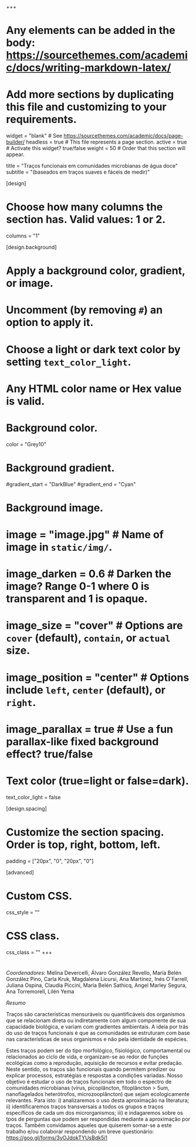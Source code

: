 +++
# Any elements can be added in the body: https://sourcethemes.com/academic/docs/writing-markdown-latex/
# Add more sections by duplicating this file and customizing to your requirements.

widget = "blank"  # See https://sourcethemes.com/academic/docs/page-builder/
headless = true  # This file represents a page section.
active = true  # Activate this widget? true/false
weight = 50 # Order that this section will appear.


title = "Traços funcionais em comunidades microbianas de água doce"
subtitle = "(baseados em traços suaves e fáceis de medir)"

[design]
  # Choose how many columns the section has. Valid values: 1 or 2.
  columns = "1"

[design.background]
  # Apply a background color, gradient, or image.
  #   Uncomment (by removing `#`) an option to apply it.
  #   Choose a light or dark text color by setting `text_color_light`.
  #   Any HTML color name or Hex value is valid.

  # Background color.
   color = "Grey10"
  
  # Background gradient.
  #gradient_start = "DarkBlue"
  #gradient_end = "Cyan"
  
  # Background image.
  # image = "image.jpg"  # Name of image in `static/img/`.
  # image_darken = 0.6  # Darken the image? Range 0-1 where 0 is transparent and 1 is opaque.
  # image_size = "cover"  #  Options are `cover` (default), `contain`, or `actual` size.
  # image_position = "center"  # Options include `left`, `center` (default), or `right`.
  # image_parallax = true  # Use a fun parallax-like fixed background effect? true/false
  
  # Text color (true=light or false=dark).
  text_color_light = false

[design.spacing]
  # Customize the section spacing. Order is top, right, bottom, left.
  padding = ["20px", "0", "20px", "0"]

[advanced]
 # Custom CSS. 
 css_style = ""
 
 # CSS class.
 css_class = ""
+++
#

*Coordenadores*: Melina Devercelli, Álvaro González Revello, María Belén González Pino, Carla Kruk, Magdalena Licursi, Ana Martínez, Inés O´Farrell, Juliana Ospina, Claudia Piccini, María Belén Sathicq, Angel Marley Segura, Ana Torremorell, Lilén Yema

*Resumo*

Traços são características mensuráveis ou quantificáveis dos organismos que se relacionam direta ou indiretamente com algum componente de sua capacidade biológica, e variam com gradientes ambientais. A ideia por trás do uso de traços funcionais é que as comunidades se estruturam com base nas características de seus organismos e não pela identidade de espécies. 

Estes traços podem ser do tipo morfológico, fisiológico, comportamental ou relacionados ao ciclo de vida, e organizam-se ao redor de funções ecológicas como a reprodução, aquisição de recursos e evitar predação. Neste sentido, os traços são funcionais quando permitem predizer ou explicar processos, estratégias e respostas a condições variadas. Nosso objetivo é estudar o uso de traços funcionais em todo o espectro de comunidades microbianas (vírus, picoplâncton, fitoplâncton > 5um, nanoflagelados heterótrofos, microzooplâncton) que sejam ecologicamente relevantes. Para isto: i) analizaremos o uso desta aproximação na literatura; ii) identificaremos traços transversais a todos os grupos e traços específicos de cada um dos microrganismos; iii) e indagaremos sobre os tpos de perguntas que podem ser respondidas mediante a aproximação por traços. Também convidamos aqueles que quiserem somar-se a este trabalho e/ou colaborar respondendo um breve questionário: https://goo.gl/forms/3yOJdokTYUsBdk5i1
